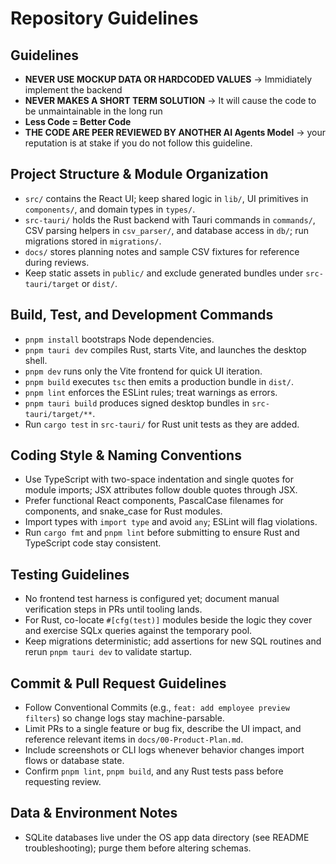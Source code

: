 # Repository Guidelines

## Guidelines
- **NEVER USE MOCKUP DATA OR HARDCODED VALUES** -> Immidiately implement the backend
- **NEVER MAKES A SHORT TERM SOLUTION** -> It will cause the code to be unmaintainable in the long run
- **Less Code = Better Code**
- **THE CODE ARE PEER REVIEWED BY ANOTHER AI Agents Model** -> your reputation is at stake if you do not follow this guideline.

## Project Structure & Module Organization
- `src/` contains the React UI; keep shared logic in `lib/`, UI primitives in `components/`, and domain types in `types/`.
- `src-tauri/` holds the Rust backend with Tauri commands in `commands/`, CSV parsing helpers in `csv_parser/`, and database access in `db/`; run migrations stored in `migrations/`.
- `docs/` stores planning notes and sample CSV fixtures for reference during reviews.
- Keep static assets in `public/` and exclude generated bundles under `src-tauri/target` or `dist/`.

## Build, Test, and Development Commands
- `pnpm install` bootstraps Node dependencies.
- `pnpm tauri dev` compiles Rust, starts Vite, and launches the desktop shell.
- `pnpm dev` runs only the Vite frontend for quick UI iteration.
- `pnpm build` executes `tsc` then emits a production bundle in `dist/`.
- `pnpm lint` enforces the ESLint rules; treat warnings as errors.
- `pnpm tauri build` produces signed desktop bundles in `src-tauri/target/**`.
- Run `cargo test` in `src-tauri/` for Rust unit tests as they are added.

## Coding Style & Naming Conventions
- Use TypeScript with two-space indentation and single quotes for module imports; JSX attributes follow double quotes through JSX.
- Prefer functional React components, PascalCase filenames for components, and snake_case for Rust modules.
- Import types with `import type` and avoid `any`; ESLint will flag violations.
- Run `cargo fmt` and `pnpm lint` before submitting to ensure Rust and TypeScript code stay consistent.

## Testing Guidelines
- No frontend test harness is configured yet; document manual verification steps in PRs until tooling lands.
- For Rust, co-locate `#[cfg(test)]` modules beside the logic they cover and exercise SQLx queries against the temporary pool.
- Keep migrations deterministic; add assertions for new SQL routines and rerun `pnpm tauri dev` to validate startup.

## Commit & Pull Request Guidelines
- Follow Conventional Commits (e.g., `feat: add employee preview filters`) so change logs stay machine-parsable.
- Limit PRs to a single feature or bug fix, describe the UI impact, and reference relevant items in `docs/00-Product-Plan.md`.
- Include screenshots or CLI logs whenever behavior changes import flows or database state.
- Confirm `pnpm lint`, `pnpm build`, and any Rust tests pass before requesting review.

## Data & Environment Notes
- SQLite databases live under the OS app data directory (see README troubleshooting); purge them before altering schemas.
